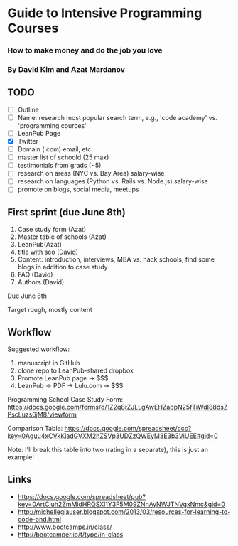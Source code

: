 # Guide to Intensive Programming Courses

### How to make money and do the job you love

### By David Kim and Azat Mardanov

## TODO

- [ ] Outline
- [ ] Name: research most popular search term, e.g., 'code academy' vs. 'programming cources'
- [ ] LeanPub Page
- [x] Twitter
- [ ] Domain (.com) email, etc.
- [ ] master list of schoold (25 max)
- [ ] testimonials from grads (~5)
- [ ] research on areas (NYC vs. Bay Area) salary-wise
- [ ] research on languages (Python vs. Rails vs. Node.js) salary-wise
- [ ] promote on blogs, social media, meetups

## First sprint (due June 8th)

1. Case study form (Azat)
2. Master table of schools (Azat)
3. LeanPub(Azat)
4. title with seo (David)
5. Content: introduction, interviews, MBA vs. hack schools, find some blogs in addition to case study
6. FAQ (David)
7. Authors (David)
 
Due June 8th

Target rough, mostly content

## Workflow

Suggested workflow:

1. manuscript in GitHub
2. clone repo to LeanPub-shared dropbox
3. Promote LeanPub page -> $$$
3. LeanPub -> PDF -> Lulu.com -> $$$


Programming School Case Study Form: https://docs.google.com/forms/d/1Z2q8rZJLLgAwEHZappN25fTiWdI88dsZPscLuzs6jM8/viewform

Comparison Table: https://docs.google.com/spreadsheet/ccc?key=0Aguu4xCVkKladGVXM2hZSVp3UDZzQWEyM3E3b3ViUEE#gid=0

Note: I'll break this table into two (rating in a separate), this is just an example!

## Links

* https://docs.google.com/spreadsheet/pub?key=0ArtCiuh2ZmMidHRQSXl1Y3F5M09ZNnAyNWJTNVgxNmc&gid=0
* http://michelleglauser.blogspot.com/2013/03/resources-for-learning-to-code-and.html
* http://www.bootcamps.in/class/
* http://bootcamper.io/t/type/in-class
